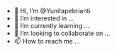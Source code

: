 - 👋 Hi, I’m @Yunitapebrianti
- 👀 I’m interested in ...
- 🌱 I’m currently learning ...
- 💞️ I’m looking to collaborate on ...
- 📫 How to reach me ...

<!---
Yunitapebrianti/Yunitapebrianti is a ✨ special ✨ repository because its `README.md` (this file) appears on your GitHub profile.
You can click the Preview link to take a look at your changes.
--->
